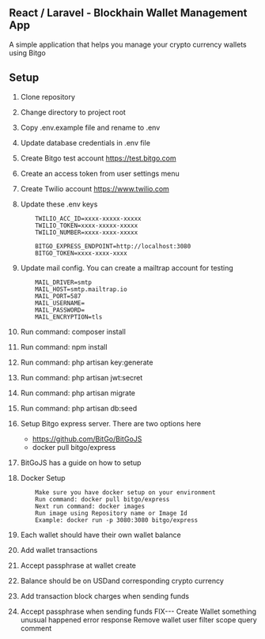## React / Laravel - Blockhain Wallet Management App 
A simple application that helps you manage your crypto currency wallets using Bitgo

## Setup
1. Clone repository
2. Change directory to project root
3. Copy .env.example file and rename to .env
4. Update database credentials in .env file
5. Create Bitgo test account https://test.bitgo.com
6. Create an access token from user settings menu
7. Create Twilio account https://www.twilio.com
8. Update these .env keys
    ```
        TWILIO_ACC_ID=xxxx-xxxxx-xxxxx
        TWILIO_TOKEN=xxxx-xxxxx-xxxxx
        TWILIO_NUMBER=xxxx-xxxx-xxxxx

        BITGO_EXPRESS_ENDPOINT=http://localhost:3080
        BITGO_TOKEN=xxxx-xxxx-xxxx
    ```
9. Update mail config. You can create a mailtrap account for testing
    ```
        MAIL_DRIVER=smtp
        MAIL_HOST=smtp.mailtrap.io
        MAIL_PORT=587
        MAIL_USERNAME=
        MAIL_PASSWORD=
        MAIL_ENCRYPTION=tls
    ```
10. Run command: composer install
11. Run command: npm install
12. Run command: php artisan key:generate
13. Run command: php artisan jwt:secret
14. Run command: php artisan migrate
15. Run command: php artisan db:seed
16. Setup Bitgo express server. There are two options here
    - https://github.com/BitGo/BitGoJS
    - docker pull bitgo/express 
17. BitGoJS has a guide on how to setup
18. Docker Setup
    ```
        Make sure you have docker setup on your environment
        Run command: docker pull bitgo/express 
        Next run command: docker images 
        Run image using Repository name or Image Id
        Example: docker run -p 3080:3080 bitgo/express
    ```

1. Each wallet should have their own wallet balance
2. Add wallet transactions
3. Accept passphrase at wallet create
4. Balance should be on USDand corresponding crypto currency
5. Add transaction block charges when sending funds
6. Accept passphrase when sending funds 
FIX---
Create Wallet something unusual happened error response
Remove wallet user filter scope query comment

